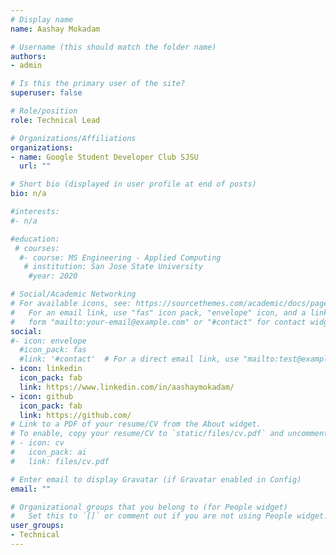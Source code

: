 ```yaml
---
# Display name
name: Aashay Mokadam

# Username (this should match the folder name)
authors:
- admin

# Is this the primary user of the site?
superuser: false

# Role/position
role: Technical Lead

# Organizations/Affiliations
organizations:
- name: Google Student Developer Club SJSU
  url: ""

# Short bio (displayed in user profile at end of posts)
bio: n/a

#interests:
#- n/a

#education:
 # courses:
  #- course: MS Engineering - Applied Computing
   # institution: San Jose State University
    #year: 2020

# Social/Academic Networking
# For available icons, see: https://sourcethemes.com/academic/docs/page-builder/#icons
#   For an email link, use "fas" icon pack, "envelope" icon, and a link in the
#   form "mailto:your-email@example.com" or "#contact" for contact widget.
social:
#- icon: envelope
  #icon_pack: fas
  #link: '#contact'  # For a direct email link, use "mailto:test@example.org".
- icon: linkedin
  icon_pack: fab
  link: https://www.linkedin.com/in/aashaymokadam/
- icon: github
  icon_pack: fab
  link: https://github.com/
# Link to a PDF of your resume/CV from the About widget.
# To enable, copy your resume/CV to `static/files/cv.pdf` and uncomment the lines below.
# - icon: cv
#   icon_pack: ai
#   link: files/cv.pdf

# Enter email to display Gravatar (if Gravatar enabled in Config)
email: ""

# Organizational groups that you belong to (for People widget)
#   Set this to `[]` or comment out if you are not using People widget.
user_groups:
- Technical
---
```



